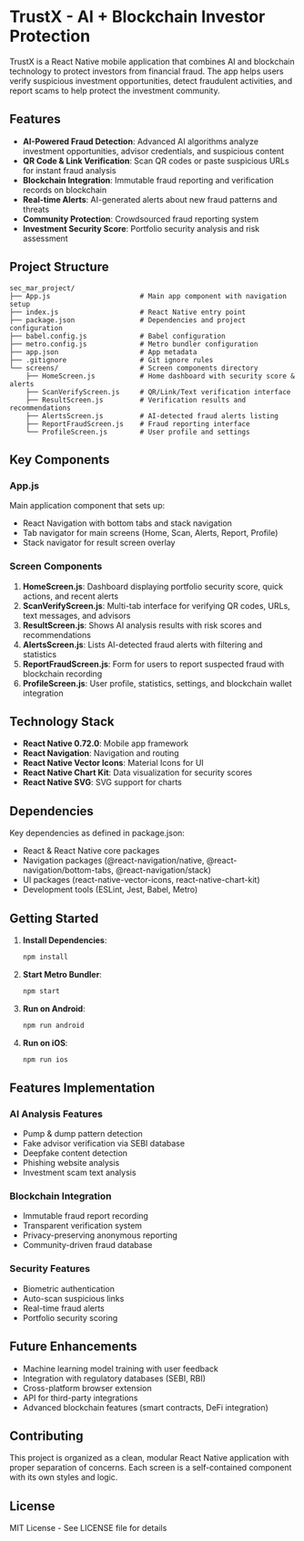 # TrustX - AI + Blockchain Investor Protection

TrustX is a React Native mobile application that combines AI and blockchain technology to protect investors from financial fraud. The app helps users verify suspicious investment opportunities, detect fraudulent activities, and report scams to help protect the investment community.

## Features

- **AI-Powered Fraud Detection**: Advanced AI algorithms analyze investment opportunities, advisor credentials, and suspicious content
- **QR Code & Link Verification**: Scan QR codes or paste suspicious URLs for instant fraud analysis
- **Blockchain Integration**: Immutable fraud reporting and verification records on blockchain
- **Real-time Alerts**: AI-generated alerts about new fraud patterns and threats
- **Community Protection**: Crowdsourced fraud reporting system
- **Investment Security Score**: Portfolio security analysis and risk assessment

## Project Structure

```
sec_mar_project/
├── App.js                      # Main app component with navigation setup
├── index.js                    # React Native entry point
├── package.json                # Dependencies and project configuration
├── babel.config.js             # Babel configuration
├── metro.config.js             # Metro bundler configuration  
├── app.json                    # App metadata
├── .gitignore                  # Git ignore rules
└── screens/                    # Screen components directory
    ├── HomeScreen.js           # Home dashboard with security score & alerts
    ├── ScanVerifyScreen.js     # QR/Link/Text verification interface
    ├── ResultScreen.js         # Verification results and recommendations
    ├── AlertsScreen.js         # AI-detected fraud alerts listing
    ├── ReportFraudScreen.js    # Fraud reporting interface
    └── ProfileScreen.js        # User profile and settings
```

## Key Components

### App.js
Main application component that sets up:
- React Navigation with bottom tabs and stack navigation
- Tab navigator for main screens (Home, Scan, Alerts, Report, Profile)
- Stack navigator for result screen overlay

### Screen Components

1. **HomeScreen.js**: Dashboard displaying portfolio security score, quick actions, and recent alerts
2. **ScanVerifyScreen.js**: Multi-tab interface for verifying QR codes, URLs, text messages, and advisors
3. **ResultScreen.js**: Shows AI analysis results with risk scores and recommendations
4. **AlertsScreen.js**: Lists AI-detected fraud alerts with filtering and statistics
5. **ReportFraudScreen.js**: Form for users to report suspected fraud with blockchain recording
6. **ProfileScreen.js**: User profile, statistics, settings, and blockchain wallet integration

## Technology Stack

- **React Native 0.72.0**: Mobile app framework
- **React Navigation**: Navigation and routing
- **React Native Vector Icons**: Material Icons for UI
- **React Native Chart Kit**: Data visualization for security scores
- **React Native SVG**: SVG support for charts

## Dependencies

Key dependencies as defined in package.json:
- React & React Native core packages
- Navigation packages (@react-navigation/native, @react-navigation/bottom-tabs, @react-navigation/stack)
- UI packages (react-native-vector-icons, react-native-chart-kit)
- Development tools (ESLint, Jest, Babel, Metro)

## Getting Started

1. **Install Dependencies**:
   ```bash
   npm install
   ```

2. **Start Metro Bundler**:
   ```bash
   npm start
   ```

3. **Run on Android**:
   ```bash
   npm run android
   ```

4. **Run on iOS**:
   ```bash
   npm run ios
   ```

## Features Implementation

### AI Analysis Features
- Pump & dump pattern detection
- Fake advisor verification via SEBI database
- Deepfake content detection
- Phishing website analysis
- Investment scam text analysis

### Blockchain Integration
- Immutable fraud report recording
- Transparent verification system
- Privacy-preserving anonymous reporting
- Community-driven fraud database

### Security Features  
- Biometric authentication
- Auto-scan suspicious links
- Real-time fraud alerts
- Portfolio security scoring

## Future Enhancements

- Machine learning model training with user feedback
- Integration with regulatory databases (SEBI, RBI)
- Cross-platform browser extension
- API for third-party integrations
- Advanced blockchain features (smart contracts, DeFi integration)

## Contributing

This project is organized as a clean, modular React Native application with proper separation of concerns. Each screen is a self-contained component with its own styles and logic.

## License

MIT License - See LICENSE file for details
